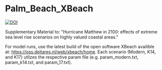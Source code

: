 # Palm_Beach_XBeach
<a href="https://doi.org/10.5281/zenodo.3776091"><img src="https://zenodo.org/badge/DOI/10.5281/zenodo.3776091.svg" alt="DOI"></a>

Supplementary Material to: "Hurricane Matthew in 2100: effects of extreme sea level rise scenarios on highly valued coastal areas."

For model runs, use the latest build of the open software XBeach availible at: https://oss.deltares.nl/web/xbeach/home. Each scenario (Modern, K14, and K17) utlizes the respective param file (e.g. param_modern.txt, param_k14.txt, and param_17.txt). 
